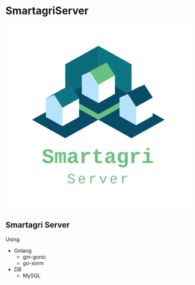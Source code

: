 # SmartagriServer

![server](./pic/logo.png)

## Smartagri Server

Using
- Golang
    - gin-gonic
    - go-xorm
- DB
    - MySQL
